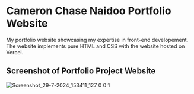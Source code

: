 # Cameron Chase Naidoo Portfolio Website
My portfolio website showcasing my expertise in front-end developement. The website implements pure HTML and CSS with the website hosted on Vercel.
## Screenshot of Portfolio Project Website
![Screenshot_29-7-2024_153411_127 0 0 1](https://github.com/user-attachments/assets/f326e8a5-dbc7-4aef-903e-9e9a1a764499)
